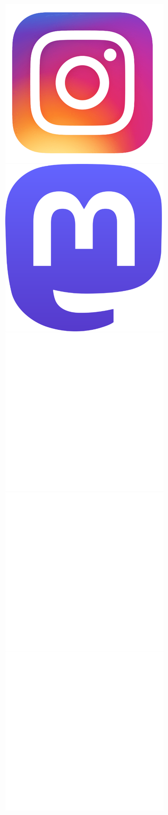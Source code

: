 <div class="container">
  <main class="icongrid">
    <a href="https://www.instagram.com/finnmayhew_/">
      <img src="./assets/images/icons/instagram.png" alt="Instagram">
    </a>
    <a href="https://mastodon.social/@finnmayhew">
      <img src="./assets/images/icons/mastodon.png" alt="Mastodon">
    </a>
  </main>
</div>

<main class="grid">
  <a href="./music.html">
    <img src="./assets/images/icons/music.png" alt="Music">
  </a>
  <a href="./physics.html">
    <img src="./assets/images/icons/physics.png" alt="Physics">
  </a>
  <a href="./old_things.html">
    <img src="./assets/images/icons/old_things.png" alt="Old Things">
  </a>
</main>

